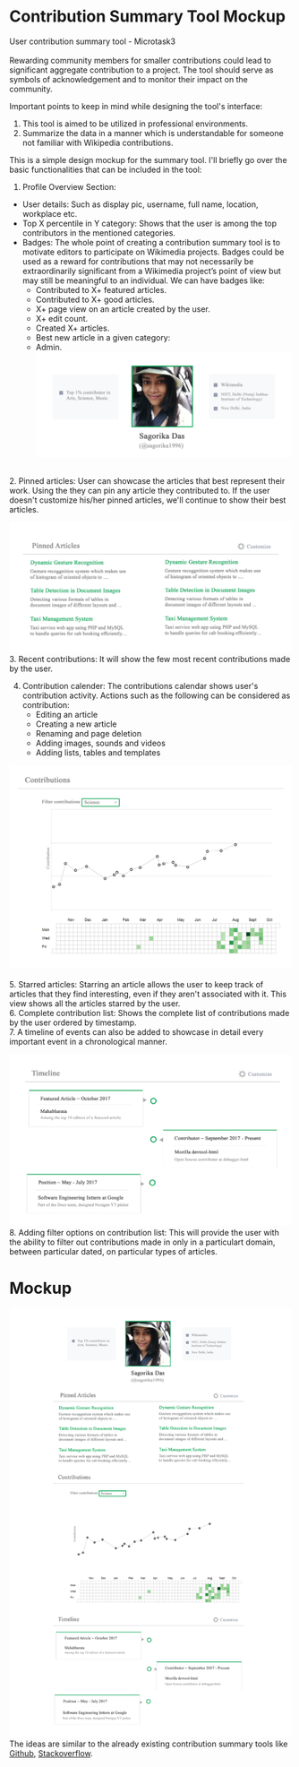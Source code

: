 # Contribution Summary Tool Mockup

User contribution summary tool - Microtask3 <br><br>
Rewarding community members for smaller contributions could lead to significant aggregate contribution to a project. The tool should 
serve as symbols of acknowledgement and to monitor their impact on the community. 

Important points to keep in mind while designing the tool's interface:
1. This tool is aimed to be utilized in professional environments.
2. Summarize the data in a manner which is understandable for someone not familiar with Wikipedia contributions.

This is a simple design mockup for the summary tool. I'll briefly go over the basic functionalities that can be included in the tool:

1. Profile Overview Section:
  - User details: Such as display pic, username, full name, location, workplace etc.
  - Top X percentile in Y category: Shows that the user is among the top contributors in the mentioned categories.
  - Badges: The whole point of creating a contribution summary tool is to motivate editors to participate on 
  Wikimedia projects. Badges could be used as a reward for contributions that may not necessarily be extraordinarily 
  significant from a Wikimedia project’s point of view but may still be meaningful to an individual. We can have badges like:
    - Contributed to X+ featured articles.
    - Contributed to X+ good articles.
    - X+ page view on an article created by the user.
    - X+ edit count.
    - Created X+ articles.
    - Best new article in a given category:
    - Admin.    
![Alt text](https://github.com/sagorika1996/outreachy-mockup/blob/master/img/profile.jpg)
<br>
2. Pinned articles: User can showcase the articles that best represent their work. Using the they can pin any article they 
  contributed to. If the user doesn't customize his/her pinned articles, we'll continue to show their best articles. 

![Alt text](https://github.com/sagorika1996/outreachy-mockup/blob/master/img/pinned.jpg)
 <br>
3. Recent contributions: It will show the few most recent contributions made by the user.

4. Contribution calender: The contributions calendar shows user's contribution activity. Actions such as the following 
  can be considered as contribution:
    - Editing an article
    - Creating a new article
    - Renaming and page deletion
    - Adding images, sounds and videos
    - Adding lists, tables and templates

![Alt text](https://github.com/sagorika1996/outreachy-mockup/blob/master/img/graph.jpg)
 <br>  
5. Starred articles: Starring an article allows the user to keep track of articles that they find interesting, even if they 
aren't associated with it. This view shows all the articles starred by the user.
<br>
6. Complete contribution list: Shows the complete list of contributions made by the user ordered by timestamp.
<br>
7. A timeline of events can also be added to showcase in detail every important event in a chronological manner.

![Alt text](https://github.com/sagorika1996/outreachy-mockup/blob/master/img/timeline.jpg)
<br>
8. Adding filter options on contribution list: This will provide the user with the ability to filter out contributions made in only in a particulart domain, between particular dated, on particular types of articles.

# Mockup
 ![Alt text](https://github.com/sagorika1996/outreachy-mockup/blob/master/img/overview.jpg)
 <br>
The ideas are similar to the already existing contribution summary tools like [Github](https://github.com/), [Stackoverflow](https://stackoverflow.com/).
